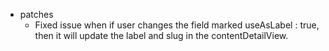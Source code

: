 * patches
    * Fixed issue when if user changes the field marked useAsLabel : true, then it will update the label and slug in the contentDetailView.